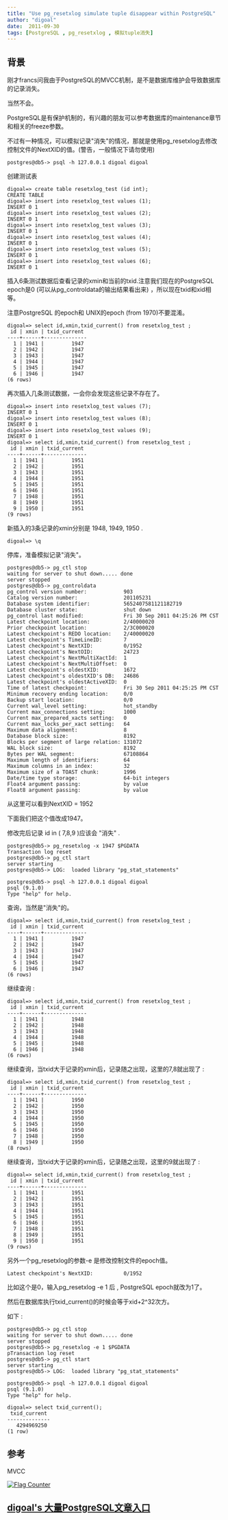 ```yaml
---
title: "Use pg_resetxlog simulate tuple disappear within PostgreSQL"
author: "digoal"
date:  2011-09-30
tags: [PostgreSQL , pg_resetxlog , 模拟tuple消失]
---
```

## 背景     
刚才francs问我由于PostgreSQL的MVCC机制，是不是数据库维护会导致数据库的记录消失。  
  
当然不会。  
  
PostgreSQL是有保护机制的，有兴趣的朋友可以参考数据库的maintenance章节和相关的freeze参数。  
  
不过有一种情况，可以模拟记录"消失"的情况，那就是使用pg_resetxlog去修改控制文件的NextXID的值。(警告，一般情况下请勿使用)  
  
```  
postgres@db5-> psql -h 127.0.0.1 digoal digoal  
```  
  
创建测试表  
  
```  
digoal=> create table resetxlog_test (id int);  
CREATE TABLE  
digoal=> insert into resetxlog_test values (1);  
INSERT 0 1  
digoal=> insert into resetxlog_test values (2);  
INSERT 0 1  
digoal=> insert into resetxlog_test values (3);  
INSERT 0 1  
digoal=> insert into resetxlog_test values (4);  
INSERT 0 1  
digoal=> insert into resetxlog_test values (5);  
INSERT 0 1  
digoal=> insert into resetxlog_test values (6);  
INSERT 0 1  
```  
  
插入6条测试数据后查看记录的xmin和当前的txid.注意我们现在的PostgreSQL epoch是0 (可以从pg_controldata的输出结果看出来) ，所以现在txid和xid相等。  
  
注意PostgreSQL 的epoch和 UNIX的epoch (from 1970)不要混淆。  
  
```  
digoal=> select id,xmin,txid_current() from resetxlog_test ;  
 id | xmin | txid_current   
----+------+--------------  
  1 | 1941 |         1947  
  2 | 1942 |         1947  
  3 | 1943 |         1947  
  4 | 1944 |         1947  
  5 | 1945 |         1947  
  6 | 1946 |         1947  
(6 rows)  
```  
  
再次插入几条测试数据，一会你会发现这些记录不存在了。  
  
```  
digoal=> insert into resetxlog_test values (7);  
INSERT 0 1  
digoal=> insert into resetxlog_test values (8);  
INSERT 0 1  
digoal=> insert into resetxlog_test values (9);  
INSERT 0 1  
digoal=> select id,xmin,txid_current() from resetxlog_test ;  
 id | xmin | txid_current   
----+------+--------------  
  1 | 1941 |         1951  
  2 | 1942 |         1951  
  3 | 1943 |         1951  
  4 | 1944 |         1951  
  5 | 1945 |         1951  
  6 | 1946 |         1951  
  7 | 1948 |         1951  
  8 | 1949 |         1951  
  9 | 1950 |         1951  
(9 rows)  
```  
  
新插入的3条记录的xmin分别是 1948, 1949, 1950 .  
  
```  
digoal=> \q  
```  
  
停库，准备模拟记录"消失"。  
  
```  
postgres@db5-> pg_ctl stop  
waiting for server to shut down..... done  
server stopped  
postgres@db5-> pg_controldata   
pg_control version number:            903  
Catalog version number:               201105231  
Database system identifier:           5652407581121182719  
Database cluster state:               shut down  
pg_control last modified:             Fri 30 Sep 2011 04:25:26 PM CST  
Latest checkpoint location:           2/40000020  
Prior checkpoint location:            2/3C000020  
Latest checkpoint's REDO location:    2/40000020  
Latest checkpoint's TimeLineID:       7  
Latest checkpoint's NextXID:          0/1952  
Latest checkpoint's NextOID:          24723  
Latest checkpoint's NextMultiXactId:  1  
Latest checkpoint's NextMultiOffset:  0  
Latest checkpoint's oldestXID:        1672  
Latest checkpoint's oldestXID's DB:   24686  
Latest checkpoint's oldestActiveXID:  0  
Time of latest checkpoint:            Fri 30 Sep 2011 04:25:25 PM CST  
Minimum recovery ending location:     0/0  
Backup start location:                0/0  
Current wal_level setting:            hot_standby  
Current max_connections setting:      1000  
Current max_prepared_xacts setting:   0  
Current max_locks_per_xact setting:   64  
Maximum data alignment:               8  
Database block size:                  8192  
Blocks per segment of large relation: 131072  
WAL block size:                       8192  
Bytes per WAL segment:                67108864  
Maximum length of identifiers:        64  
Maximum columns in an index:          32  
Maximum size of a TOAST chunk:        1996  
Date/time type storage:               64-bit integers  
Float4 argument passing:              by value  
Float8 argument passing:              by value  
```  
  
从这里可以看到NextXID = 1952  
  
下面我们把这个值改成1947。  
  
修改完后记录 id in ( 7,8,9 )应该会 "消失" .  
  
```  
postgres@db5-> pg_resetxlog -x 1947 $PGDATA  
Transaction log reset  
postgres@db5-> pg_ctl start  
server starting  
postgres@db5-> LOG:  loaded library "pg_stat_statements"  
  
postgres@db5-> psql -h 127.0.0.1 digoal digoal  
psql (9.1.0)  
Type "help" for help.  
```  
  
查询，当然是"消失"的。  
  
```  
digoal=> select id,xmin,txid_current() from resetxlog_test ;  
 id | xmin | txid_current   
----+------+--------------  
  1 | 1941 |         1947  
  2 | 1942 |         1947  
  3 | 1943 |         1947  
  4 | 1944 |         1947  
  5 | 1945 |         1947  
  6 | 1946 |         1947  
(6 rows)  
```  
  
继续查询 :   
  
```  
digoal=> select id,xmin,txid_current() from resetxlog_test ;  
 id | xmin | txid_current   
----+------+--------------  
  1 | 1941 |         1948  
  2 | 1942 |         1948  
  3 | 1943 |         1948  
  4 | 1944 |         1948  
  5 | 1945 |         1948  
  6 | 1946 |         1948  
(6 rows)  
```  
  
继续查询，当txid大于记录的xmin后，记录随之出现，这里的7,8就出现了 :   
  
```  
digoal=> select id,xmin,txid_current() from resetxlog_test ;  
 id | xmin | txid_current   
----+------+--------------  
  1 | 1941 |         1950  
  2 | 1942 |         1950  
  3 | 1943 |         1950  
  4 | 1944 |         1950  
  5 | 1945 |         1950  
  6 | 1946 |         1950  
  7 | 1948 |         1950  
  8 | 1949 |         1950  
(8 rows)  
```  
  
继续查询，当txid大于记录的xmin后，记录随之出现，这里的9就出现了 :   
  
```  
digoal=> select id,xmin,txid_current() from resetxlog_test ;  
 id | xmin | txid_current   
----+------+--------------  
  1 | 1941 |         1951  
  2 | 1942 |         1951  
  3 | 1943 |         1951  
  4 | 1944 |         1951  
  5 | 1945 |         1951  
  6 | 1946 |         1951  
  7 | 1948 |         1951  
  8 | 1949 |         1951  
  9 | 1950 |         1951  
(9 rows)  
```  
  
另外一个pg_resetxlog的参数-e 是修改控制文件的epoch值。  
  
```  
Latest checkpoint's NextXID:          0/1952  
```  
  
比如这个是0，输入pg_resetxlog -e 1 后 , PostgreSQL epoch就改为1了。  
  
然后在数据库执行txid_current()的时候会等于xid+2^32次方。  
  
如下 :   
  
```  
postgres@db5-> pg_ctl stop  
waiting for server to shut down..... done  
server stopped  
postgres@db5-> pg_resetxlog -e 1 $PGDATA  
pTransaction log reset  
postgres@db5-> pg_ctl start  
server starting  
postgres@db5-> LOG:  loaded library "pg_stat_statements"  
  
postgres@db5-> psql -h 127.0.0.1 digoal digoal  
psql (9.1.0)  
Type "help" for help.  
  
digoal=> select txid_current();  
 txid_current   
--------------  
   4294969250  
(1 row)  
```  
  
## 参考  
MVCC  
  
  
  
<a rel="nofollow" href="http://info.flagcounter.com/h9V1"  ><img src="http://s03.flagcounter.com/count/h9V1/bg_FFFFFF/txt_000000/border_CCCCCC/columns_2/maxflags_12/viewers_0/labels_0/pageviews_0/flags_0/"  alt="Flag Counter"  border="0"  ></a>  
  
  
  
  
  
  
## [digoal's 大量PostgreSQL文章入口](https://github.com/digoal/blog/blob/master/README.md "22709685feb7cab07d30f30387f0a9ae")
  

